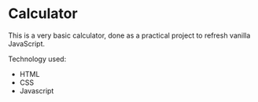 # Calculator

This is a very basic calculator,  done as a practical project to refresh vanilla JavaScript. 

Technology used: 
- HTML 
- CSS
- Javascript

